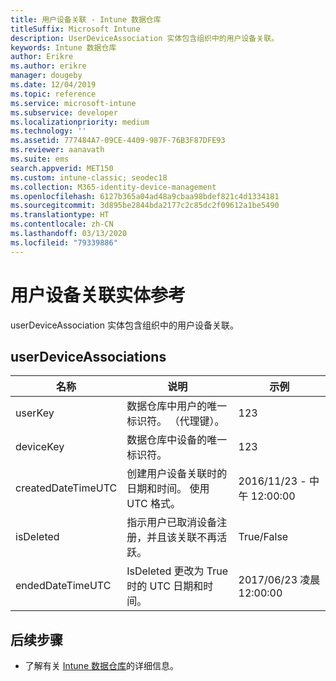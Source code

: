 ```yaml
---
title: 用户设备关联 - Intune 数据仓库
titleSuffix: Microsoft Intune
description: UserDeviceAssociation 实体包含组织中的用户设备关联。
keywords: Intune 数据仓库
author: Erikre
ms.author: erikre
manager: dougeby
ms.date: 12/04/2019
ms.topic: reference
ms.service: microsoft-intune
ms.subservice: developer
ms.localizationpriority: medium
ms.technology: ''
ms.assetid: 777484A7-09CE-4409-987F-76B3F87DFE93
ms.reviewer: aanavath
ms.suite: ems
search.appverid: MET150
ms.custom: intune-classic; seodec18
ms.collection: M365-identity-device-management
ms.openlocfilehash: 6127b365a04ad48a9cbaa98bdef821c4d1334181
ms.sourcegitcommit: 3d895be2844bda2177c2c85dc2f09612a1be5490
ms.translationtype: HT
ms.contentlocale: zh-CN
ms.lasthandoff: 03/13/2020
ms.locfileid: "79339886"
---
```

# <a name="reference-for-user-device-association-entity"></a>用户设备关联实体参考

userDeviceAssociation  实体包含组织中的用户设备关联。

## <a name="userdeviceassociations"></a>userDeviceAssociations


|        名称        |                                           说明                                            |        示例         |
|--------------------|--------------------------------------------------------------------------------------------------|------------------------|
|      userKey       |              数据仓库中用户的唯一标识符。 （代理键）。               |          123           |
|     deviceKey      |                      数据仓库中设备的唯一标识符。                      |          123           |
| createdDateTimeUTC |           创建用户设备关联时的日期和时间。 使用 UTC 格式。           | 2016/11/23 - 中午 12:00:00 |
|     isDeleted      | 指示用户已取消设备注册，并且该关联不再活跃。 |       True/False       |
|  endedDateTimeUTC  |              IsDeleted 更改为 True 时的 UTC 日期和时间。               | 2017/06/23 凌晨 12:00:00 |

## <a name="next-steps"></a>后续步骤

- 了解有关 [Intune 数据仓库](reports-nav-create-intune-reports.md)的详细信息。
